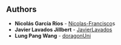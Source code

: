 ## Authors
- **Nicolás García Ríos** - [Nicolas-Francisco](https://github.com/Nicolas-Francisco)s
- **Javier Lavados Jillbert** - [JavierLavados](https://github.com/JavierLavados)
- **Lung Pang Wang** - [doragonUni](https://github.com/doragonUni)
